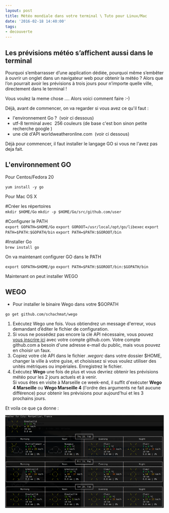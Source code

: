 ```yaml
---
layout: post
title: Météo mondiale dans votre terminal \ Tuto pour Linux/Mac
date: '2016-02-18 14:40:00'
tags:
- decouverte
---
```


## Les prévisions météo s’affichent aussi dans le terminal

Pourquoi s’embarrasser d’une application dédiée, pourquoi même s’embêter à ouvrir un onglet dans un navigateur web pour obtenir la météo ? 
Alors que l’on pourrait avoir les prévisions à trois jours pour n’importe quelle ville, directement dans le terminal !

Vous voulez la meme chose .... Alors voici comment faire :-)

Déjà, avant de commencer, on va regarder si vous avez ce qu'il faut :

*   l'environnement Go ?  (voir ci dessous)
*   utf-8 terminal avec  256 couleurs (de base c'est bon sinon petite recherche google )
*   une clé d'API worldweatheronline.com  (voir ci dessous)
  

Déjà pour commencer, il faut installer le langage GO si vous ne l'avez pas deja fait.

## L'environnement GO

Pour Centos/Fedora 20

`yum install -y go`

Pour Mac OS X
 
\#Créer les répertoires  
`mkdir $HOME/Go`
`mkdir -p $HOME/Go/src/github.com/user`

\#Configurer le PATH  
`export GOPATH=$HOME/Go`
`export GOROOT=/usr/local/opt/go/libexec` 
`export PATH=$PATH:$GOPATH/bin`
`export PATH=$PATH:$GOROOT/bin`

\#Installer Go  
`brew install go`

On va maintenant configurer GO dans le PATH  
 
`export GOPATH=$HOME/go`
`export PATH=$PATH:$GOROOT/bin:$GOPATH/bin`
  
Maintenant on peut installer WEGO

## WEGO

* Pour installer le binaire Wego dans votre $GOPATH

`go get github.com/schachmat/wego`

1.  Exécutez Wego une fois. Vous obtiendrez un message d'erreur, vous demandant d’éditer le fichier de configuration.
2.  Si vous ne possédez pas encore la clé API nécessaire, vous pouvez [vous inscrire ici](https://developer.worldweatheronline.com/auth/register) avec votre compte github.com. Votre compte github.com a besoin d'une adresse e-mail du public, mais vous pouvez en choisir un faux.
3.  Copiez votre clé API dans le fichier _.wegorc_ dans votre dossier $HOME, changer la ville à votre guise, et choisissez si vous voulez utiliser des unités métriques ou impériales. Enregistrez le fichier.
4.  Exécutez **Wego** une fois de plus et vous devriez obtenir les prévisions météo pour les 2 jours actuels et à venir.  
Si vous êtes en visite à Marseille ce week-end, il suffit d'exécuter **Wego 4 Marseille** ou **Wego Marseille 4** (l'ordre des arguments ne fait aucune différence) pour obtenir les prévisions pour aujourd'hui et les 3 prochains jours.

Et voila ce que ça donne :

![météo wego_montpellier_guake](/content/images/2018/02/wego-e1455811038826.png)
